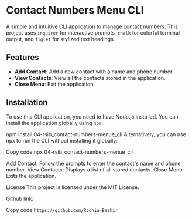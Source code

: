 # Contact Numbers Menu CLI

A simple and intuitive CLI application to manage contact numbers. This project uses `inquirer` for interactive prompts, `chalk` for colorful terminal output, and `figlet` for stylized text headings.

## Features

- **Add Contact**: Add a new contact with a name and phone number.
- **View Contacts**: View all the contacts stored in the application.
- **Close Menu**: Exit the application.

## Installation

To use this CLI application, you need to have Node.js installed. You can install the application globally using `npm`:

npm install 04-rsib_contact-numbers-menue_cli
Alternatively, you can use npx to run the CLI without installing it globally:

Copy code
npx 04-rsib_contact-numbers-menue_cli

Add Contact: Follow the prompts to enter the contact's name and phone number.
View Contacts: Displays a list of all stored contacts.
Close Menu: Exits the application.

License
This project is licensed under the MIT License.

Github link:

Copy code
`https://github.com/Roohia-Bashir`
